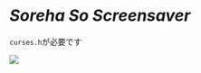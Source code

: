 # _**Soreha So Screensaver**_

`curses.h`が必要です

![](https://raw.github.com/wiki/vm-xeck/ssss/images/ssss.gif)
